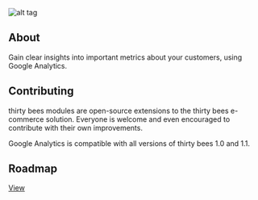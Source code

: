 ![alt tag](views/img/ga_logo.png)

## About

Gain clear insights into important metrics about your customers, using Google Analytics.

## Contributing

thirty bees modules are open-source extensions to the thirty bees e-commerce solution. Everyone is welcome and even encouraged to contribute with their own improvements.

Google Analytics is compatible with all versions of thirty bees 1.0 and 1.1.

## Roadmap

[View](https://github.com/thirtybees/ganalytics/blob/master/Roadmap.md)
